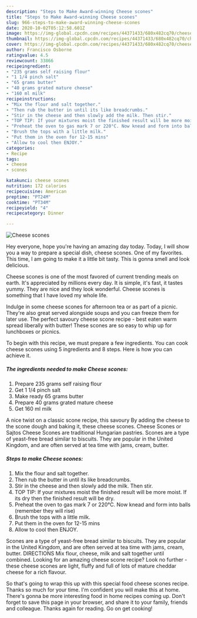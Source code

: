 ```yaml
---
description: "Steps to Make Award-winning Cheese scones"
title: "Steps to Make Award-winning Cheese scones"
slug: 966-steps-to-make-award-winning-cheese-scones
date: 2020-10-02T05:12:58.601Z
image: https://img-global.cpcdn.com/recipes/44371433/680x482cq70/cheese-scones-recipe-main-photo.jpg
thumbnail: https://img-global.cpcdn.com/recipes/44371433/680x482cq70/cheese-scones-recipe-main-photo.jpg
cover: https://img-global.cpcdn.com/recipes/44371433/680x482cq70/cheese-scones-recipe-main-photo.jpg
author: Francisco Osborne
ratingvalue: 4.5
reviewcount: 33866
recipeingredient:
- "235 grams self raising flour"
- "1 1/4 pinch salt"
- "65 grams butter"
- "40 grams grated mature cheese"
- "160 ml milk"
recipeinstructions:
- "Mix the flour and salt together."
- "Then rub the butter in until its like breadcrumbs."
- "Stir in the cheese and then slowly add the milk. Then stir."
- "TOP TIP: If your mixtures moist the finished result will be more moist. If its dry then the finished result will be dry."
- "Preheat the oven to gas mark 7 or 220°C. Now knead and form into balls (remember they will rise)"
- "Brush the tops with a little milk."
- "Put them in the oven for 12-15 mins"
- "Allow to cool then ENJOY."
categories:
- Recipe
tags:
- cheese
- scones

katakunci: cheese scones 
nutrition: 172 calories
recipecuisine: American
preptime: "PT24M"
cooktime: "PT34M"
recipeyield: "4"
recipecategory: Dinner

---
```



![Cheese scones](https://img-global.cpcdn.com/recipes/44371433/680x482cq70/cheese-scones-recipe-main-photo.jpg)

Hey everyone, hope you're having an amazing day today. Today, I will show you a way to prepare a special dish, cheese scones. One of my favorites. This time, I am going to make it a little bit tasty. This is gonna smell and look delicious.

Cheese scones is one of the most favored of current trending meals on earth. It's appreciated by millions every day. It is simple, it's fast, it tastes yummy. They are nice and they look wonderful. Cheese scones is something that I have loved my whole life.

Indulge in some cheese scones for afternoon tea or as part of a picnic. They&#39;re also great served alongside soups and you can freeze them for later use. The perfect savoury cheese scone recipe - best eaten warm spread liberally with butter! These scones are so easy to whip up for lunchboxes or picnics.


To begin with this recipe, we must prepare a few ingredients. You can cook cheese scones using 5 ingredients and 8 steps. Here is how you can achieve it.

<!--inarticleads1-->

##### The ingredients needed to make Cheese scones:

1. Prepare 235 grams self raising flour
1. Get 1 1/4 pinch salt
1. Make ready 65 grams butter
1. Prepare 40 grams grated mature cheese
1. Get 160 ml milk


A nice twist on a classic scone recipe, this savoury By adding the cheese to the scone dough and baking it, these cheese scones. Cheese Scones or Sajtos Cheese Scones are traditional Hungarian pastries. Scones are a type of yeast-free bread similar to biscuits. They are popular in the United Kingdom, and are often served at tea time with jams, cream, butter. 

<!--inarticleads2-->

##### Steps to make Cheese scones:

1. Mix the flour and salt together.
1. Then rub the butter in until its like breadcrumbs.
1. Stir in the cheese and then slowly add the milk. Then stir.
1. TOP TIP: If your mixtures moist the finished result will be more moist. If its dry then the finished result will be dry.
1. Preheat the oven to gas mark 7 or 220°C. Now knead and form into balls (remember they will rise)
1. Brush the tops with a little milk.
1. Put them in the oven for 12-15 mins
1. Allow to cool then ENJOY.


Scones are a type of yeast-free bread similar to biscuits. They are popular in the United Kingdom, and are often served at tea time with jams, cream, butter. DIRECTIONS Mix flour, cheese, milk and salt together until combined. Looking for an amazing cheese scone recipe? Look no further - these cheese scones are light, fluffy and full of lots of mature cheddar cheese for a rich flavour. 

So that's going to wrap this up with this special food cheese scones recipe. Thanks so much for your time. I'm confident you will make this at home. There's gonna be more interesting food in home recipes coming up. Don't forget to save this page in your browser, and share it to your family, friends and colleague. Thanks again for reading. Go on get cooking!
